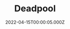 ---
title: "Deadpool"
year: 2016
date: 2022-04-15T00:00:05.000Z
permalink: /almanac/movies/2022-04-15-deadpool/index.html
link: https://letterboxd.com/rknightuk/film/deadpool/3/
rating: 3
tmdbid: 293660
---